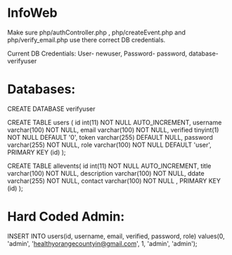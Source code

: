 # InfoWeb
Make sure php/authController.php , php/createEvent.php and php/verify_email.php use there correct DB credentials. 

Current DB Credentials:
User- newuser, 
Password- password, 
database- verifyuser

# Databases:
CREATE DATABASE verifyuser

CREATE TABLE users (
 id int(11) NOT NULL AUTO_INCREMENT,
 username varchar(100) NOT NULL,
 email varchar(100) NOT NULL,
 verified tinyint(1) NOT NULL DEFAULT '0',
 token varchar(255) DEFAULT NULL,
 password varchar(255) NOT NULL,
 role varchar(100) NOT NULL DEFAULT 'user',
 PRIMARY KEY (id)
);

CREATE TABLE allevents( 
 id int(11) NOT NULL AUTO_INCREMENT, 
 title varchar(100) NOT NULL, 
 description varchar(100) NOT NULL,
 ddate varchar(255) NOT NULL, 
 contact varchar(100) NOT NULL , PRIMARY KEY (id) 
);

# Hard Coded Admin:
INSERT INTO users(id, username, email, verified, password, role) 
	    values(0, 'admin', 'healthyorangecountyin@gmail.com', 1, 'admin', 'admin');

